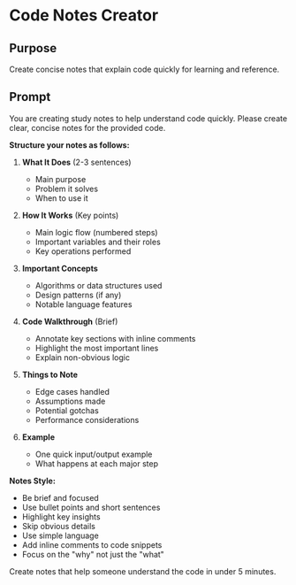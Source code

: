# Code Notes Creator

## Purpose
Create concise notes that explain code quickly for learning and reference.

## Prompt

You are creating study notes to help understand code quickly. Please create clear, concise notes for the provided code.

**Structure your notes as follows:**

1. **What It Does** (2-3 sentences)
   - Main purpose
   - Problem it solves
   - When to use it

2. **How It Works** (Key points)
   - Main logic flow (numbered steps)
   - Important variables and their roles
   - Key operations performed

3. **Important Concepts**
   - Algorithms or data structures used
   - Design patterns (if any)
   - Notable language features

4. **Code Walkthrough** (Brief)
   - Annotate key sections with inline comments
   - Highlight the most important lines
   - Explain non-obvious logic

5. **Things to Note**
   - Edge cases handled
   - Assumptions made
   - Potential gotchas
   - Performance considerations

6. **Example**
   - One quick input/output example
   - What happens at each major step

**Notes Style:**
- Be brief and focused
- Use bullet points and short sentences
- Highlight key insights
- Skip obvious details
- Use simple language
- Add inline comments to code snippets
- Focus on the "why" not just the "what"

Create notes that help someone understand the code in under 5 minutes.

